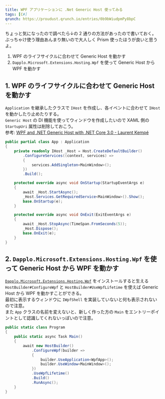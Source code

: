 ```yaml
---
title: WPF アプリケーションに .Net Generic Host 使ってみる
tags: [C#]
qrunch: https://proudust.qrunch.io/entries/0b9bWiudpmPy8bpC
---
```


ちょっと気になったので調べたら↓の 2 通りの方法があったので書いておく。  
ぶっちゃけ使う理由あんまり無いので大人しく Prism 使ったほうが良いと思うよ。  

1. WPF のライフサイクルに合わせて Generic Host を動かす
2. `Dapplo.Microsoft.Extensions.Hosting.Wpf` を使って Generic Host から WPF を動かす

## 1. WPF のライフサイクルに合わせて Generic Host を動かす

`Application` を継承したクラスで `IHost` を作成し、各イベントに合わせて `IHost` を動かしたり止めたりする。  
`Generic Host` の DI 機能を使ってウィンドウを作成したいので XAML 側の `StartupUri` 属性は削除しておこう。  
参考: [WPF and .NET Generic Host with .NET Core 3.0 - Laurent Kempé](https://laurentkempe.com/2019/09/03/WPF-and-dotnet-Generic-Host-with-dotnet-Core-3-0/)  

```cs
public partial class App : Application
{
    private readonly IHost _Host = Host.CreateDefaultBuilder()
        .ConfigureServices((context, services) =>
        {
            services.AddSingleton<MainWindow>();
        })
        .Build();

    protected override async void OnStartup(StartupEventArgs e)
    {
        await _Host.StartAsync();
        _Host.Services.GetRequiredService<MainWindow>().Show();
        base.OnStartup(e);
    }

    protected override async void OnExit(ExitEventArgs e)
    {
        await _Host.StopAsync(TimeSpan.FromSeconds(5));
        _Host.Dispose();
        base.OnExit(e);
    }
}
```

## 2. `Dapplo.Microsoft.Extensions.Hosting.Wpf` を使って Generic Host から WPF を動かす

[`Dapplo.Microsoft.Extensions.Hosting.Wpf`](https://github.com/dapplo/Dapplo.Microsoft.Extensions.Hosting) をインストールすると生える `HostBuilder#ConfigureWpf` と `HostBuilder#UseWpfLifetime` を使えば Generic Host から WPF を動かすことができる。  
最初に表示するウィンドウに `IWpfShell` を実装していないと何も表示されないので注意。  
また `App` クラスの名前を変えないと、新しく作った方の `Main` をエントリーポイントとして認識してくれないっぽいので注意。  

```cs
public static class Program
{
    public static async Task Main()
    {
        await new HostBuilder()
            .ConfigureWpf(builder =>
            {
                builder.UseApplication<WpfApp>();
                builder.UseWindow<MainWindow>();
            })
            .UseWpfLifetime()
            .Build()
            .RunAsync();
    }
}
```
